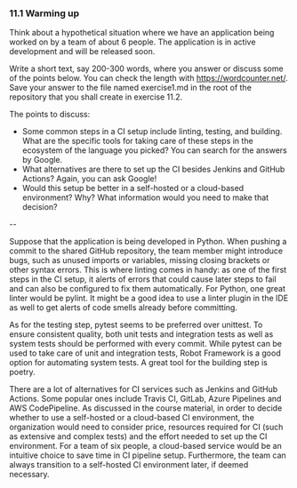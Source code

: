 ### 11.1 Warming up

Think about a hypothetical situation where we have an application being worked on by a team of about 6 people. The application is in active development and will be released soon.

Write a short text, say 200-300 words, where you answer or discuss some of the points below. You can check the length with https://wordcounter.net/. Save your answer to the file named exercise1.md in the root of the repository that you shall create in exercise 11.2.

The points to discuss:

- Some common steps in a CI setup include linting, testing, and building. What are the specific tools for taking care of these steps in the ecosystem of the language you picked? You can search for the answers by Google.
- What alternatives are there to set up the CI besides Jenkins and GitHub Actions? Again, you can ask Google!
- Would this setup be better in a self-hosted or a cloud-based environment? Why? What information would you need to make that decision?


--


Suppose that the application is being developed in Python. When pushing a commit to the shared GitHub repository, the team member might introduce bugs, such as unused imports or variables, missing closing brackets or other syntax errors. This is where linting comes in handy: as one of the first steps in the CI setup, it alerts of errors that could cause later steps to fail and can also be configured to fix them automatically. For Python, one great linter would be pylint. It might be a good idea to use a linter plugin in the IDE as well to get alerts of code smells already before committing.

As for the testing step, pytest seems to be preferred over unittest. To ensure consistent quality, both unit tests and integration tests as well as system tests should be performed with every commit. While pytest can be used to take care of unit and integration tests, Robot Framework is a good option for automating system tests. A great tool for the building step is poetry.

There are a lot of alternatives for CI services such as Jenkins and GitHub Actions. Some popular ones include Travis CI, GitLab, Azure Pipelines and AWS CodePipeline. As discussed in the course material, in order to decide whether to use a self-hosted or a cloud-based CI environment, the organization would need to consider price, resources required for CI (such as extensive and complex tests) and the effort needed to set up the CI environment. For a team of six people, a cloud-based service would be an intuitive choice to save time in CI pipeline setup. Furthermore, the team can always transition to a self-hosted CI environment later, if deemed necessary.
